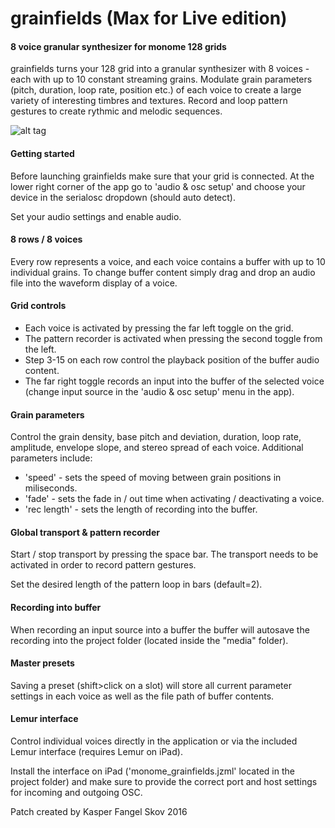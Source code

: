 # grainfields (Max for Live edition)
#### 8 voice granular synthesizer for monome 128 grids

grainfields turns your 128 grid into a granular synthesizer with 8 voices - each with up to 10 constant streaming grains. Modulate grain parameters (pitch, duration, loop rate, position etc.) of each voice to create a large variety of interesting timbres and textures. Record and loop pattern gestures to create rythmic and melodic sequences.

![alt tag](https://raw.githubusercontent.com/kasperskov/monome_grainfields-v1.0/master/grainfields_interface.png)

#### Getting started

Before launching grainfields make sure that your grid is connected. At the lower right corner of the app go to 'audio & osc setup' and choose your device in the serialosc dropdown (should auto detect).

Set your audio settings and enable audio.

#### 8 rows / 8 voices

Every row represents a voice, and each voice contains a buffer with up to 10 individual grains. To change buffer content simply drag and drop an audio file into the waveform display of a voice.

#### Grid controls

- Each voice is activated by pressing the far left toggle on the grid.
- The pattern recorder is activated when pressing the second toggle from the left.
- Step 3-15 on each row control the playback position of the buffer audio content.
- The far right toggle records an input into the buffer of the selected voice (change input source in the 'audio & osc setup' menu in the app).

#### Grain parameters

Control the grain density, base pitch and deviation, duration, loop rate, amplitude, envelope slope, and stereo spread of each voice. Additional parameters include:

- 'speed' - sets the speed of moving between grain positions in miliseconds.
- 'fade' - sets the fade in / out time when activating / deactivating a voice.
- 'rec length' - sets the length of recording into the buffer.

#### Global transport & pattern recorder

Start / stop transport by pressing the space bar. The transport needs to be activated in order to record pattern gestures.

Set the desired length of the pattern loop in bars (default=2).

#### Recording into buffer

When recording an input source into a buffer the buffer will autosave the recording into the project folder (located inside the "media" folder).

#### Master presets

Saving a preset (shift>click on a slot) will store all current parameter settings in each voice as well as the file path of buffer contents.

#### Lemur interface 

Control individual voices directly in the application or via the included Lemur interface (requires Lemur on iPad).

Install the interface on iPad ('monome_grainfields.jzml' located in the project folder) and make sure to provide the correct port and host settings for incoming and outgoing OSC.

Patch created by Kasper Fangel Skov 2016

